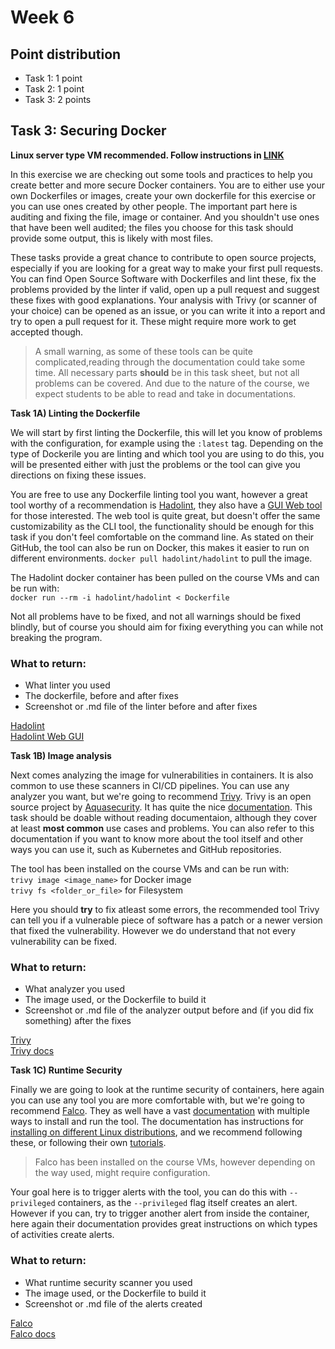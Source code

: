 # **Week 6**

## Point distribution

- Task 1: 1 point
- Task 2: 1 point
- Task 3: 2 points

## **Task 3**: Securing Docker

**Linux server type VM recommended. Follow instructions in [LINK]()**

In this exercise we are checking out some tools and practices to help you create better and more secure Docker containers. You are to either use your own Dockerfiles or images, create your own dockerfile for this exercise or you can use ones created by other people. The important part here is auditing and fixing the file, image or container. And you shouldn't use ones that have been well audited; the files you choose for this task should provide some output, this is likely with most files.

These tasks provide a great chance to contribute to open source projects, especially if you are looking for a great way to make your first pull requests. You can find Open Source Software with Dockerfiles and lint these, fix the problems provided by the linter if valid, open up a pull request and suggest these fixes with good explanations. Your analysis with Trivy (or scanner of your choice) can be opened as an issue, or you can write it into a report and try to open a pull request for it. These might require more work to get accepted though.

> A small warning, as some of these tools can be quite complicated,reading through the documentation could take some time. All necessary parts **should** be in this task sheet, but not all problems can be covered. And due to the nature of the course, we expect students to be able to read and take in documentations.

**Task 1A) Linting the Dockerfile**

We will start by first linting the Dockerfile, this will let you know of problems with the configuration, for example using the ```:latest``` tag. Depending on the type of Dockerile you are linting and which tool you are using to do this, you will be presented either with just the problems or the tool can give you directions on fixing these issues. 

You are free to use any Dockerfile linting tool you want, however a great tool worthy of a recommendation is [Hadolint](https://github.com/hadolint/hadolint), they also have a [GUI Web tool](https://hadolint.github.io/hadolint/) for those interested. The web tool is quite great, but doesn't offer the same customizability as the CLI tool, the functionality should be enough for this task if you don't feel comfortable on the command line. As stated on their GitHub, the tool can also be run on Docker, this makes it easier to run on different environments. ```docker pull hadolint/hadolint``` to pull the image. 

The Hadolint docker container has been pulled on the course VMs and can be run with:  
```docker run --rm -i hadolint/hadolint < Dockerfile```

Not all problems have to be fixed, and not all warnings should be fixed blindly, but of course you should aim for fixing everything you can while not breaking the program.

### What to return:
- What linter you used
- The dockerfile, before and after fixes
- Screenshot or .md file of the linter before and after fixes

[Hadolint](https://github.com/hadolint/hadolint)  
[Hadolint Web GUI](https://hadolint.github.io/hadolint/) 

**Task 1B) Image analysis**

Next comes analyzing the image for vulnerabilities in containers. It is also common to use these scanners in CI/CD pipelines. You can use any analyzer you want, but we're going to recommend [Trivy](https://github.com/aquasecurity/trivy). Trivy is an open source project by [Aquasecurity](https://www.aquasec.com/). It has quite the nice [documentation](https://aquasecurity.github.io/trivy/v0.41/). This task should be doable without reading documentaion, although they cover at least **most common** use cases and problems. You can also refer to this documentation if you want to know more about the tool itself and other ways you can use it, such as Kubernetes and GitHub repositories.

The tool has been installed on the course VMs and can be run with:  
```trivy image <image_name>``` for Docker image  
```trivy fs <folder_or_file>``` for Filesystem  
  
Here you should **try** to fix atleast some errors, the recommended tool Trivy can tell you if a vulnerable piece of software has a patch or a newer version that fixed the vulnerability. However we do understand that not every vulnerability can be fixed.

### What to return:
- What analyzer you used
- The image used, or the Dockerfile to build it
- Screenshot or .md file of the analyzer output before and (if you did fix something) after the fixes

[Trivy](https://github.com/aquasecurity/trivy)  
[Trivy docs](https://aquasecurity.github.io/trivy/v0.41/)

**Task 1C) Runtime Security**

Finally we are going to look at the runtime security of containers, here again you can use any tool you are more comfortable with, but we're going to recommend [Falco](https://github.com/falcosecurity/falco). They as well have a vast [documentation](https://falco.org/docs/) with multiple ways to install and run the tool. The documentation has instructions for [installing on different Linux distributions](https://falco.org/docs/getting-started/source/), and we recommend following these, or following their own [tutorials](https://falco.org/docs/tutorials/).

> Falco has been installed on the course VMs, however depending on the way used, might require configuration.

Your goal here is to trigger alerts with the tool, you can do this with ```--privileged``` containers, as the ```--privileged``` flag itself creates an alert. However if you can, try to trigger another alert from inside the container, here again their documentation provides great instructions on which types of activities create alerts.

### What to return:
- What runtime security scanner you used
- The image used, or the Dockerfile to build it
- Screenshot or .md file of the alerts created

[Falco](https://github.com/falcosecurity/falco)  
[Falco docs](https://falco.org/docs/)
